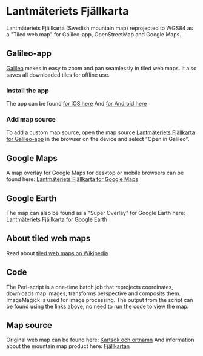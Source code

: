 # Lantmäteriets Fjällkarta
Lantmäteriets Fjällkarta (Swedish mountain map) reprojected to WGS84 as a "Tiled web map" for Galileo-app, OpenStreetMap and Google Maps.

## Galileo-app
[Galileo](https://galileo-app.com/) makes in easy to zoom and pan seamlessly in tiled web maps. It also saves all downloaded tiles for offline use.

### Install the app
The app can be found [for iOS here](https://itunes.apple.com/us/app/galileo-offline-maps-osm-based/id321745474)
And [for Android here](https://play.google.com/store/apps/details?id=com.bodunov.galileo)

### Add map source
To add a custom map source, open the map source [Lantmäteriets Fjällkarta for Galileo-app](https://db.tt/vikFZZaW) in the browser on the device and select "Open in Galileo".

## Google Maps
A map overlay for Google Maps for desktop or mobile browsers can be found here: [Lantmäteriets Fjällkarta for Google Maps](https://db.tt/1tYS2RGQ)

## Google Earth
The map can also be found as a "Super Overlay" for Google Earth here: [Lantmäteriets Fjällkarta for Google Earth](https://db.tt/6NIZL0tq)

## About tiled web maps
Read about [tiled web maps on Wikipedia](https://en.wikipedia.org/wiki/Tiled_web_map)

## Code
The Perl-script is a one-time batch job that reprojects coordinates, downloads map images, transforms perspective and composits them.
ImageMagick is used for image processing. The output from the script can be found using the links above, no need to run the code to view the map.

## Map source
Original web map can be found here: [Kartsök och ortnamn](https://kso.etjanster.lantmateriet.se/)
And information about the mountain map product here: [Fjällkartan](http://www.lantmateriet.se/sv/Kartor-och-geografisk-information/Kartor/Fjallkartan/)
